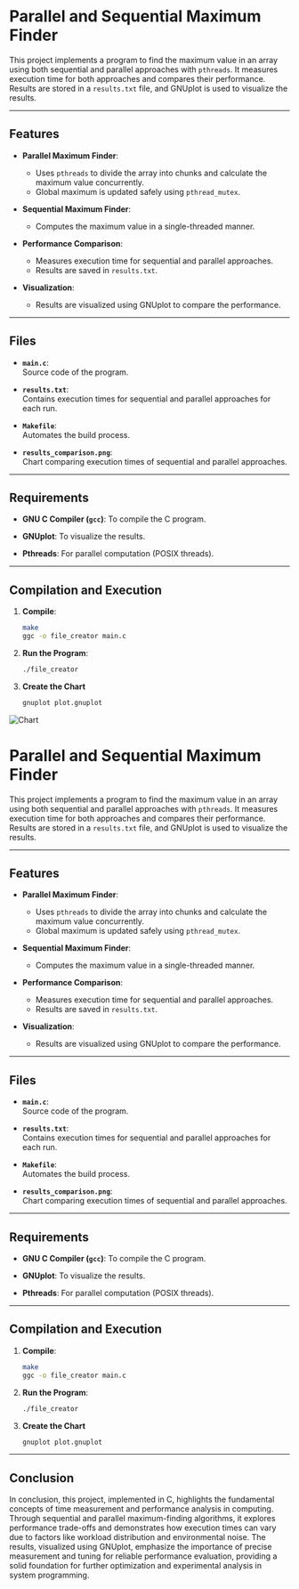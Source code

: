 # Parallel and Sequential Maximum Finder

This project implements a program to find the maximum value in an array using both sequential and parallel approaches with `pthreads`. It measures execution time for both approaches and compares their performance. Results are stored in a `results.txt` file, and GNUplot is used to visualize the results.

---

## Features

- **Parallel Maximum Finder**:
    - Uses `pthreads` to divide the array into chunks and calculate the maximum value concurrently.
    - Global maximum is updated safely using `pthread_mutex`.

- **Sequential Maximum Finder**:
    - Computes the maximum value in a single-threaded manner.

- **Performance Comparison**:
    - Measures execution time for sequential and parallel approaches.
    - Results are saved in `results.txt`.

- **Visualization**:
    - Results are visualized using GNUplot to compare the performance.

---

## Files

- **`main.c`**:  
  Source code of the program.

- **`results.txt`**:  
  Contains execution times for sequential and parallel approaches for each run.

- **`Makefile`**:  
  Automates the build process.

- **`results_comparison.png`**:  
  Chart comparing execution times of sequential and parallel approaches.

---

## Requirements

- **GNU C Compiler (`gcc`)**:
  To compile the C program.

- **GNUplot**:
  To visualize the results.

- **Pthreads**:
  For parallel computation (POSIX threads).

---

## Compilation and Execution

1. **Compile**:
   ```bash
   make
   ggc -o file_creator main.c

2. **Run the Program**:
    ```bash
    ./file_creator
   
3. **Create the Chart**
    ```bash
    gnuplot plot.gnuplot

![Chart](C:\Users\Irmak\CLionProjects\time\results_comparison.png)
# Parallel and Sequential Maximum Finder

This project implements a program to find the maximum value in an array using both sequential and parallel approaches with `pthreads`. It measures execution time for both approaches and compares their performance. Results are stored in a `results.txt` file, and GNUplot is used to visualize the results.

---

## Features

- **Parallel Maximum Finder**:
    - Uses `pthreads` to divide the array into chunks and calculate the maximum value concurrently.
    - Global maximum is updated safely using `pthread_mutex`.

- **Sequential Maximum Finder**:
    - Computes the maximum value in a single-threaded manner.

- **Performance Comparison**:
    - Measures execution time for sequential and parallel approaches.
    - Results are saved in `results.txt`.

- **Visualization**:
    - Results are visualized using GNUplot to compare the performance.

---

## Files

- **`main.c`**:  
  Source code of the program.

- **`results.txt`**:  
  Contains execution times for sequential and parallel approaches for each run.

- **`Makefile`**:  
  Automates the build process.

- **`results_comparison.png`**:  
  Chart comparing execution times of sequential and parallel approaches.

---

## Requirements

- **GNU C Compiler (`gcc`)**:
  To compile the C program.

- **GNUplot**:
  To visualize the results.

- **Pthreads**:
  For parallel computation (POSIX threads).

---

## Compilation and Execution

1. **Compile**:
   ```bash
   make
   ggc -o file_creator main.c

2. **Run the Program**:
    ```bash
    ./file_creator
   
3. **Create the Chart**
    ```bash
    gnuplot plot.gnuplot

---

## Conclusion

In conclusion, this project, implemented in C, highlights the fundamental concepts of time measurement and performance analysis in computing. Through sequential and parallel maximum-finding algorithms, it explores performance trade-offs and demonstrates how execution times can vary due to factors like workload distribution and environmental noise. The results, visualized using GNUplot, emphasize the importance of precise measurement and tuning for reliable performance evaluation, providing a solid foundation for further optimization and experimental analysis in system programming.
